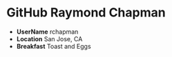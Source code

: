 # GitHub Raymond Chapman

* **UserName** rchapman
* **Location**  San Jose, CA
* **Breakfast** Toast and Eggs
